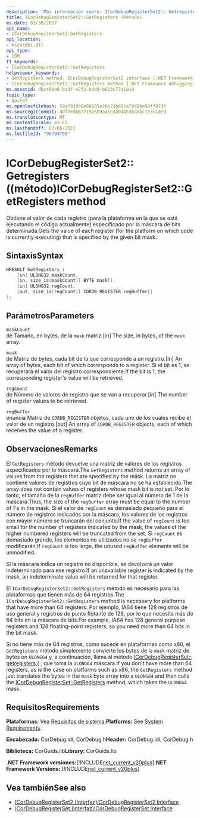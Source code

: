```yaml
---
description: 'Más información sobre: ICorDebugRegisterSet2:: Getregisters ((método)'
title: ICorDebugRegisterSet2::GetRegisters (Método)
ms.date: 03/30/2017
api_name:
- ICorDebugRegisterSet2.GetRegisters
api_location:
- mscordbi.dll
api_type:
- COM
f1_keywords:
- ICorDebugRegisterSet2::GetRegisters
helpviewer_keywords:
- GetRegisters method, ICorDebugRegisterSet2 interface [.NET Framework debugging]
- ICorDebugRegisterSet2::GetRegisters method [.NET Framework debugging]
ms.assetid: dbc498a8-ba3f-42f2-bdd9-b623c77a1019
topic_type:
- apiref
ms.openlocfilehash: 58af939b0e88185e2be23b69ca70d28e93ff873f
ms.sourcegitcommit: ddf7edb67715a5b9a45e3dd44536dabc153c1de0
ms.translationtype: MT
ms.contentlocale: es-ES
ms.lasthandoff: 02/06/2021
ms.locfileid: "99794798"
---
```

# <a name="icordebugregisterset2getregisters-method"></a><span data-ttu-id="0bf20-103">ICorDebugRegisterSet2:: Getregisters ((método)</span><span class="sxs-lookup"><span data-stu-id="0bf20-103">ICorDebugRegisterSet2::GetRegisters method</span></span>

<span data-ttu-id="0bf20-104">Obtiene el valor de cada registro (para la plataforma en la que se está ejecutando el código actualmente) especificado por la máscara de bits determinada.</span><span class="sxs-lookup"><span data-stu-id="0bf20-104">Gets the value of each register (for the platform on which code is currently executing) that is specified by the given bit mask.</span></span>  
  
## <a name="syntax"></a><span data-ttu-id="0bf20-105">Sintaxis</span><span class="sxs-lookup"><span data-stu-id="0bf20-105">Syntax</span></span>  
  
```cpp  
HRESULT GetRegisters (  
    [in] ULONG32 maskCount,  
    [in, size_is(maskCount)] BYTE mask[],  
    [in] ULONG32 regCount,  
    [out, size_is(regCount)] CORDB_REGISTER regBuffer[]  
);  
```  
  
## <a name="parameters"></a><span data-ttu-id="0bf20-106">Parámetros</span><span class="sxs-lookup"><span data-stu-id="0bf20-106">Parameters</span></span>

 `maskCount`  
 <span data-ttu-id="0bf20-107">de Tamaño, en bytes, de la `mask` matriz.</span><span class="sxs-lookup"><span data-stu-id="0bf20-107">[in] The size, in bytes, of the `mask` array.</span></span>  
  
 `mask`  
 <span data-ttu-id="0bf20-108">de Matriz de bytes, cada bit de la que corresponde a un registro.</span><span class="sxs-lookup"><span data-stu-id="0bf20-108">[in] An array of bytes, each bit of which corresponds to a register.</span></span> <span data-ttu-id="0bf20-109">Si el bit es 1, se recuperará el valor del registro correspondiente.</span><span class="sxs-lookup"><span data-stu-id="0bf20-109">If the bit is 1, the corresponding register's value will be retrieved.</span></span>  
  
 `regCount`  
 <span data-ttu-id="0bf20-110">de Número de valores de registro que se van a recuperar.</span><span class="sxs-lookup"><span data-stu-id="0bf20-110">[in] The number of register values to be retrieved.</span></span>  
  
 `regBuffer`  
 <span data-ttu-id="0bf20-111">enuncia Matriz de `CORDB_REGISTER` objetos, cada uno de los cuales recibe el valor de un registro.</span><span class="sxs-lookup"><span data-stu-id="0bf20-111">[out] An array of `CORDB_REGISTER` objects, each of which receives the value of a register.</span></span>  
  
## <a name="remarks"></a><span data-ttu-id="0bf20-112">Observaciones</span><span class="sxs-lookup"><span data-stu-id="0bf20-112">Remarks</span></span>

 <span data-ttu-id="0bf20-113">El `GetRegisters` método devuelve una matriz de valores de los registros especificados por la máscara.</span><span class="sxs-lookup"><span data-stu-id="0bf20-113">The `GetRegisters` method returns an array of values from the registers that are specified by the mask.</span></span> <span data-ttu-id="0bf20-114">La matriz no contiene valores de registros cuyo bit de máscara no se ha establecido.</span><span class="sxs-lookup"><span data-stu-id="0bf20-114">The array does not contain values of registers whose mask bit is not set.</span></span> <span data-ttu-id="0bf20-115">Por lo tanto, el tamaño de la `regBuffer` matriz debe ser igual al número de 1 de la máscara.</span><span class="sxs-lookup"><span data-stu-id="0bf20-115">Thus, the size of the `regBuffer` array must be equal to the number of 1's in the mask.</span></span> <span data-ttu-id="0bf20-116">Si el valor de `regCount` es demasiado pequeño para el número de registros indicados por la máscara, los valores de los registros con mayor número se truncarán del conjunto.</span><span class="sxs-lookup"><span data-stu-id="0bf20-116">If the value of `regCount` is too small for the number of registers indicated by the mask, the values of the higher numbered registers will be truncated from the set.</span></span> <span data-ttu-id="0bf20-117">Si `regCount` es demasiado grande, los elementos no utilizados no se `regBuffer` modificarán.</span><span class="sxs-lookup"><span data-stu-id="0bf20-117">If `regCount` is too large, the unused `regBuffer` elements will be unmodified.</span></span>  
  
 <span data-ttu-id="0bf20-118">Si la máscara indica un registro no disponible, se devolverá un valor indeterminado para ese registro.</span><span class="sxs-lookup"><span data-stu-id="0bf20-118">If an unavailable register is indicated by the mask, an indeterminate value will be returned for that register.</span></span>  
  
 <span data-ttu-id="0bf20-119">El `ICorDebugRegisterSet2::GetRegisters` método es necesario para las plataformas que tienen más de 64 registros.</span><span class="sxs-lookup"><span data-stu-id="0bf20-119">The `ICorDebugRegisterSet2::GetRegisters` method is necessary for platforms that have more than 64 registers.</span></span> <span data-ttu-id="0bf20-120">Por ejemplo, IA64 tiene 128 registros de uso general y registros de punto flotante de 128, por lo que necesita más de 64 bits en la máscara de bits.</span><span class="sxs-lookup"><span data-stu-id="0bf20-120">For example, IA64 has 128 general purpose registers and 128 floating-point registers, so you need more than 64 bits in the bit mask.</span></span>  
  
 <span data-ttu-id="0bf20-121">Si no tiene más de 64 registros, como sucede en plataformas como x86, el `GetRegisters` método simplemente convierte los bytes de la `mask` matriz de bytes en `ULONG64` y, a continuación, llama al método [ICorDebugRegisterSet:: getregisters (](icordebugregisterset-getregisters-method.md) , que toma la `ULONG64` máscara.</span><span class="sxs-lookup"><span data-stu-id="0bf20-121">If you don't have more than 64 registers, as is the case on platforms such as x86, the `GetRegisters` method just translates the bytes in the `mask` byte array into a `ULONG64` and then calls the [ICorDebugRegisterSet::GetRegisters](icordebugregisterset-getregisters-method.md) method, which takes the `ULONG64` mask.</span></span>  
  
## <a name="requirements"></a><span data-ttu-id="0bf20-122">Requisitos</span><span class="sxs-lookup"><span data-stu-id="0bf20-122">Requirements</span></span>

 <span data-ttu-id="0bf20-123">**Plataformas:** Vea [Requisitos de sistema](../../get-started/system-requirements.md).</span><span class="sxs-lookup"><span data-stu-id="0bf20-123">**Platforms:** See [System Requirements](../../get-started/system-requirements.md).</span></span>  
  
 <span data-ttu-id="0bf20-124">**Encabezado:** CorDebug.idl, CorDebug.h</span><span class="sxs-lookup"><span data-stu-id="0bf20-124">**Header:** CorDebug.idl, CorDebug.h</span></span>  
  
 <span data-ttu-id="0bf20-125">**Biblioteca:** CorGuids.lib</span><span class="sxs-lookup"><span data-stu-id="0bf20-125">**Library:** CorGuids.lib</span></span>  
  
 <span data-ttu-id="0bf20-126">**.NET Framework versiones:**[!INCLUDE[net_current_v20plus](../../../../includes/net-current-v20plus-md.md)]</span><span class="sxs-lookup"><span data-stu-id="0bf20-126">**.NET Framework Versions:** [!INCLUDE[net_current_v20plus](../../../../includes/net-current-v20plus-md.md)]</span></span>  
  
## <a name="see-also"></a><span data-ttu-id="0bf20-127">Vea también</span><span class="sxs-lookup"><span data-stu-id="0bf20-127">See also</span></span>

- [<span data-ttu-id="0bf20-128">ICorDebugRegisterSet2 (Interfaz)</span><span class="sxs-lookup"><span data-stu-id="0bf20-128">ICorDebugRegisterSet2 Interface</span></span>](icordebugregisterset2-interface.md)
- [<span data-ttu-id="0bf20-129">ICorDebugRegisterSet (Interfaz)</span><span class="sxs-lookup"><span data-stu-id="0bf20-129">ICorDebugRegisterSet Interface</span></span>](icordebugregisterset-interface.md)
